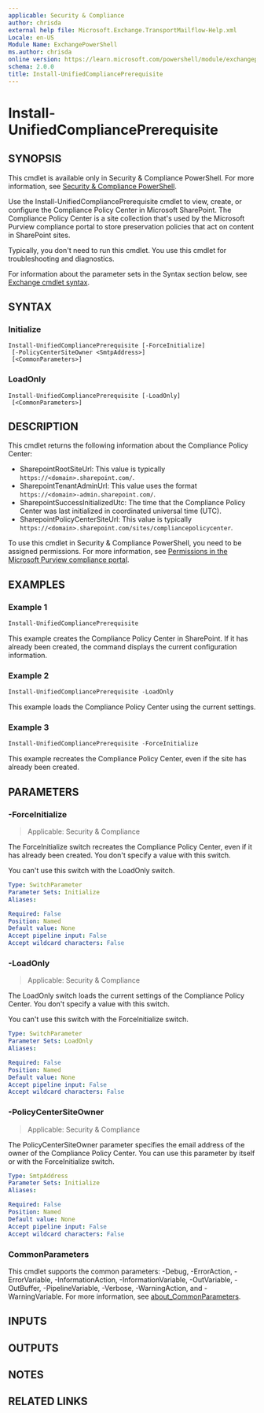 ```yaml
---
applicable: Security & Compliance
author: chrisda
external help file: Microsoft.Exchange.TransportMailflow-Help.xml
Locale: en-US
Module Name: ExchangePowerShell
ms.author: chrisda
online version: https://learn.microsoft.com/powershell/module/exchangepowershell/install-unifiedcomplianceprerequisite
schema: 2.0.0
title: Install-UnifiedCompliancePrerequisite
---
```


# Install-UnifiedCompliancePrerequisite

## SYNOPSIS
This cmdlet is available only in Security & Compliance PowerShell. For more information, see [Security & Compliance PowerShell](https://learn.microsoft.com/powershell/exchange/scc-powershell).

Use the Install-UnifiedCompliancePrerequisite cmdlet to view, create, or configure the Compliance Policy Center in Microsoft SharePoint. The Compliance Policy Center is a site collection that's used by the Microsoft Purview compliance portal to store preservation policies that act on content in SharePoint sites.

Typically, you don't need to run this cmdlet. You use this cmdlet for troubleshooting and diagnostics.

For information about the parameter sets in the Syntax section below, see [Exchange cmdlet syntax](https://learn.microsoft.com/powershell/exchange/exchange-cmdlet-syntax).

## SYNTAX

### Initialize
```
Install-UnifiedCompliancePrerequisite [-ForceInitialize]
 [-PolicyCenterSiteOwner <SmtpAddress>]
 [<CommonParameters>]
```

### LoadOnly
```
Install-UnifiedCompliancePrerequisite [-LoadOnly]
 [<CommonParameters>]
```

## DESCRIPTION
This cmdlet returns the following information about the Compliance Policy Center:

- SharepointRootSiteUrl: This value is typically `https://<domain>.sharepoint.com/`.
- SharepointTenantAdminUrl: This value uses the format `https://<domain>-admin.sharepoint.com/`.
- SharepointSuccessInitializedUtc: The time that the Compliance Policy Center was last initialized in coordinated universal time (UTC).
- SharepointPolicyCenterSiteUrl: This value is typically `https://<domain>.sharepoint.com/sites/compliancepolicycenter`.

To use this cmdlet in Security & Compliance PowerShell, you need to be assigned permissions. For more information, see [Permissions in the Microsoft Purview compliance portal](https://learn.microsoft.com/purview/microsoft-365-compliance-center-permissions).

## EXAMPLES

### Example 1
```powershell
Install-UnifiedCompliancePrerequisite
```

This example creates the Compliance Policy Center in SharePoint. If it has already been created, the command displays the current configuration information.

### Example 2
```powershell
Install-UnifiedCompliancePrerequisite -LoadOnly
```

This example loads the Compliance Policy Center using the current settings.

### Example 3
```powershell
Install-UnifiedCompliancePrerequisite -ForceInitialize
```

This example recreates the Compliance Policy Center, even if the site has already been created.

## PARAMETERS

### -ForceInitialize

> Applicable: Security & Compliance

The ForceInitialize switch recreates the Compliance Policy Center, even if it has already been created. You don't specify a value with this switch.

You can't use this switch with the LoadOnly switch.

```yaml
Type: SwitchParameter
Parameter Sets: Initialize
Aliases:

Required: False
Position: Named
Default value: None
Accept pipeline input: False
Accept wildcard characters: False
```

### -LoadOnly

> Applicable: Security & Compliance

The LoadOnly switch loads the current settings of the Compliance Policy Center. You don't specify a value with this switch.

You can't use this switch with the ForceInitialize switch.

```yaml
Type: SwitchParameter
Parameter Sets: LoadOnly
Aliases:

Required: False
Position: Named
Default value: None
Accept pipeline input: False
Accept wildcard characters: False
```

### -PolicyCenterSiteOwner

> Applicable: Security & Compliance

The PolicyCenterSiteOwner parameter specifies the email address of the owner of the Compliance Policy Center. You can use this parameter by itself or with the ForceInitialize switch.

```yaml
Type: SmtpAddress
Parameter Sets: Initialize
Aliases:

Required: False
Position: Named
Default value: None
Accept pipeline input: False
Accept wildcard characters: False
```

### CommonParameters
This cmdlet supports the common parameters: -Debug, -ErrorAction, -ErrorVariable, -InformationAction, -InformationVariable, -OutVariable, -OutBuffer, -PipelineVariable, -Verbose, -WarningAction, and -WarningVariable. For more information, see [about_CommonParameters](https://go.microsoft.com/fwlink/p/?LinkID=113216).

## INPUTS

## OUTPUTS

## NOTES

## RELATED LINKS
